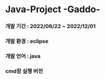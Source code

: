 # Java-Project -Gaddo-
### 개발 기간 : 2022/08/22 ~ 2022/12/01
### 개발 환경 : eclipse
### 개발 언어 : java

### cmd창 실행 버전
